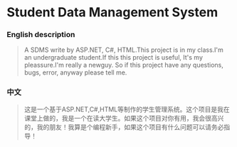 # Student Data Management System
### English description
> A SDMS write by ASP.NET, C#, HTML.This project is in my class.I'm an undergraduate student.If this this project is useful, It's my pleassure.I'm really a newguy. So if this project have any questions, bugs, error, anyway please tell me.
### 中文
> 这是一个基于ASP.NET,C#,HTML等制作的学生管理系统。这个项目是我在课堂上做的，我是一个在读大学生。如果这个项目对你有用，我会很高兴的，我的朋友！我算是个编程新手，如果这个项目有什么问题可以请务必指导！
